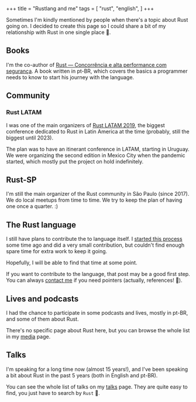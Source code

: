 +++
title = "Rustlang and me"
tags = [
  "rust",
  "english",
]
+++

Sometimes I'm kindly mentioned by people when there's a topic about Rust going
on. I decided to create this page so I could share a bit of my relationship
with Rust in one single place 🦀.


## Books

I'm the co-author of [Rust — Concorrência e alta performance com
segurança](https://www.casadocodigo.com.br/products/livro-rust). A book written
in pt-BR, which covers the basics a programmer needs to know to start his
journey with the language.


## Community

### Rust LATAM

I was one of the main organizers of [Rust LATAM
2019](https://www.rustlatam.org), the biggest conference dedicated to Rust in
Latin America at the time (probably, still the biggest until 2023).

The plan was to have an itinerant conference in LATAM, starting in Uruguay. We
were organizing the second edition in Mexico City when the pandemic started,
which mostly put the project on hold indefinitely.

## Rust-SP

I'm still the main organizer of the Rust community in São Paulo (since 2017).
We do local meetups from time to time. We try to keep the plan of having one
once a quarter. :)


## The Rust language

I still have plans to contribute the to language itself. I [started this
process](/rust-contrib) some time ago and did a very small contribution, but
couldn't find enough spare time for extra work to keep it going.

Hopefully, I will be able to find that time at some point.

If you want to contribute to the language, that post may be a good first step.
You can always [contact me](/about) if you need pointers (actually, references!
🦀).


## Lives and podcasts

I had the chance to participate in some podcasts and lives, mostly in pt-BR,
and some of them about Rust.

There's no specific page about Rust here, but you can browse the whole list in
my [media](/media) page.


## Talks

I'm speaking for a long time now (almost 15 years!), and I've been speaking a
bit about Rust in the past 5 years (both in English and pt-BR). 

You can see the whole list of talks on my [talks](/talks) page. They are quite
easy to find, you just have to search by `Rust` 🙂.
